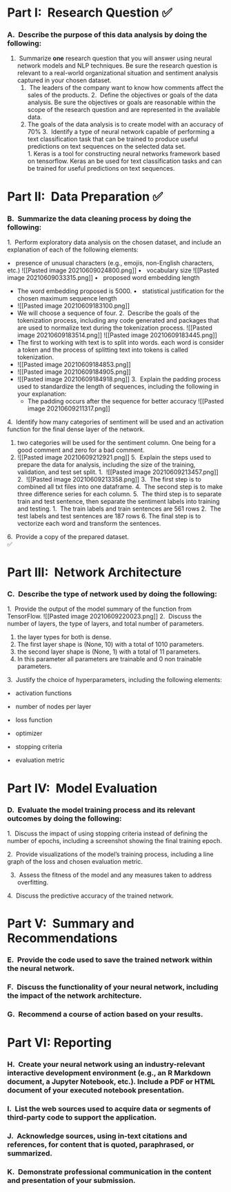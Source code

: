 # **Part I:  Research Question** ✅️

### A.  Describe the purpose of this data analysis by doing the following:

1.  Summarize **one** research question that you will answer using neural network models and NLP techniques. Be sure the research question is relevant to a real-world organizational situation and sentiment analysis captured in your chosen dataset.
	1.  The leaders of the company want to know how comments affect the sales of the products.
2.  Define the objectives or goals of the data analysis. Be sure the objectives or goals are reasonable within the scope of the research question and are represented in the available data.
	1. The goals of the data analysis is to create model with an accuracy of 70%
3.  Identify a type of neural network capable of performing a text classification task that can be trained to produce useful predictions on text sequences on the selected data set.  
	1. Keras is a tool for constructing neural networks framework based on tensorflow. Keras an be used for text classification tasks and can be trained for useful predictions on text sequences.
  

# **Part II:  Data Preparation** ✅️

### B.  Summarize the data cleaning process by doing the following:

1.  Perform exploratory data analysis on the chosen dataset, and include an explanation of each of the following elements:

•   presence of unusual characters (e.g., emojis, non-English characters, etc.)
![[Pasted image 20210609024800.png]]
•   vocabulary size
![[Pasted image 20210609033315.png]]
•   proposed word embedding length
  - The word embedding proposed is 5000.
•   statistical justification for the chosen maximum sequence length
  - ![[Pasted image 20210609183100.png]]
  - We will choose a sequence of four. 
2.  Describe the goals of the tokenization process, including any code generated and packages that are used to normalize text during the tokenization process.
![[Pasted image 20210609183514.png]]
![[Pasted image 20210609183445.png]]
- The first to working with text is to split into words. each word is consider a token and the process of splitting text into tokens is called tokenization. 
- ![[Pasted image 20210609184853.png]]
- ![[Pasted image 20210609184905.png]]
- ![[Pasted image 20210609184918.png]]
3.  Explain the padding process used to standardize the length of sequences, including the following in your explanation:
  - The padding occurs after the sequence for better accuracy
![[Pasted image 20210609211317.png]]


4.  Identify how many categories of sentiment will be used and an activation function for the final dense layer of the network.
  1.  two categories will be used for the sentiment column. One being for a good comment and zero for a bad comment. 
  2.  ![[Pasted image 20210609212921.png]]
5.  Explain the steps used to prepare the data for analysis, including the size of the training, validation, and test set split.
	1.  ![[Pasted image 20210609213457.png]]
	2.  ![[Pasted image 20210609213358.png]]
	3.  The first step is to combined all txt files into one dataframe.
	4.  The second step is to make three difference series for each column.
	5.  The third step is to separate train and test sentence, then separate the sentiment labels into training and testing.
		1.  The train labels and train sentences are 561 rows 
		2.  The test labels and test sentences are 187 rows 
      6. The final step is to vectorize each word and transform the sentences.

6.  Provide a copy of the prepared dataset.  
   ✅️

# **Part III:  Network Architecture**

### C.  Describe the type of network used by doing the following:

1.  Provide the output of the model summary of the function from TensorFlow.
![[Pasted image 20210609220023.png]]
2.  Discuss the number of layers, the type of layers, and total number of parameters.
 1. the layer types for both is dense.
 2. The first layer shape is (None, 10) with a total of 1010 parameters. 
 3. the second layer  shape is (None, 1) with a total of 11 parameters.
 4. In this parameter all parameters are trainable and 0 non trainable parameters.


3.  Justify the choice of hyperparameters, including the following elements:

•   activation functions

•   number of nodes per layer

•   loss function

•   optimizer

•   stopping criteria

•   evaluation metric  
  

# **Part IV:  Model Evaluation**

### D.  Evaluate the model training process and its relevant outcomes by doing the following:

1.  Discuss the impact of using stopping criteria instead of defining the number of epochs, including a screenshot showing the final training epoch.

2.  Provide visualizations of the model’s training process, including a line graph of the loss and chosen evaluation metric.

3.  Assess the fitness of the model and any measures taken to address overfitting.

4.  Discuss the predictive accuracy of the trained network.  
  

# **Part V:  Summary and Recommendations**

### E.  Provide the code used to save the trained network within the neural network.  
### F.  Discuss the functionality of your neural network, including the impact of the network architecture.  
### G.  Recommend a course of action based on your results.

  

# **Part VI: Reporting**

### H.  Create your neural network using an industry-relevant interactive development environment (e.g., an R Markdown document, a Jupyter Notebook, etc.). Include a PDF or HTML document of your executed notebook presentation.  
  

### I.  List the web sources used to acquire data or segments of third-party code to support the application.  
  

### J.  Acknowledge sources, using in-text citations and references, for content that is quoted, paraphrased, or summarized.  
  

### K.  Demonstrate professional communication in the content and presentation of your submission.